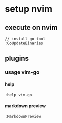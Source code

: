 # setup nvim

## execute on nvim
```
// install go tool
:GoUpdateBinaries
```

## plugins
### usage vim-go
#### help
```
:help vim-go
```

#### markdown preview
```
:MarkdownPreview
```

